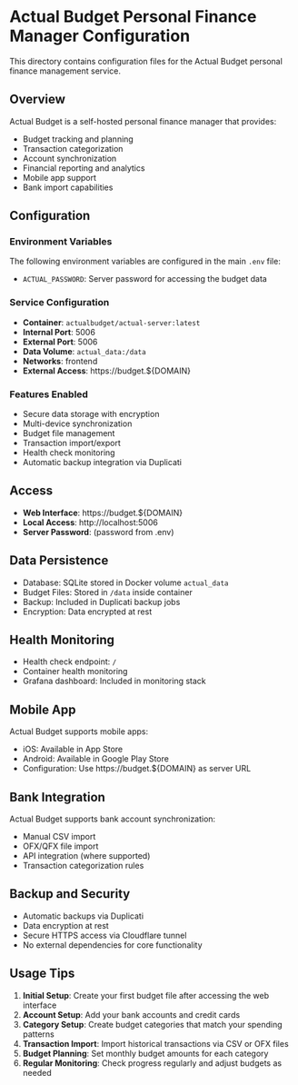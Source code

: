 # Actual Budget Personal Finance Manager Configuration

This directory contains configuration files for the Actual Budget personal finance management service.

## Overview

Actual Budget is a self-hosted personal finance manager that provides:
- Budget tracking and planning
- Transaction categorization
- Account synchronization
- Financial reporting and analytics
- Mobile app support
- Bank import capabilities

## Configuration

### Environment Variables

The following environment variables are configured in the main `.env` file:

- `ACTUAL_PASSWORD`: Server password for accessing the budget data

### Service Configuration

- **Container**: `actualbudget/actual-server:latest`
- **Internal Port**: 5006
- **External Port**: 5006
- **Data Volume**: `actual_data:/data`
- **Networks**: frontend
- **External Access**: https://budget.${DOMAIN}

### Features Enabled

- Secure data storage with encryption
- Multi-device synchronization
- Budget file management
- Transaction import/export
- Health check monitoring
- Automatic backup integration via Duplicati

## Access

- **Web Interface**: https://budget.${DOMAIN}
- **Local Access**: http://localhost:5006
- **Server Password**: (password from .env)

## Data Persistence

- Database: SQLite stored in Docker volume `actual_data`
- Budget Files: Stored in `/data` inside container
- Backup: Included in Duplicati backup jobs
- Encryption: Data encrypted at rest

## Health Monitoring

- Health check endpoint: `/`
- Container health monitoring
- Grafana dashboard: Included in monitoring stack

## Mobile App

Actual Budget supports mobile apps:
- iOS: Available in App Store
- Android: Available in Google Play Store
- Configuration: Use https://budget.${DOMAIN} as server URL

## Bank Integration

Actual Budget supports bank account synchronization:
- Manual CSV import
- OFX/QFX file import
- API integration (where supported)
- Transaction categorization rules

## Backup and Security

- Automatic backups via Duplicati
- Data encryption at rest
- Secure HTTPS access via Cloudflare tunnel
- No external dependencies for core functionality

## Usage Tips

1. **Initial Setup**: Create your first budget file after accessing the web interface
2. **Account Setup**: Add your bank accounts and credit cards
3. **Category Setup**: Create budget categories that match your spending patterns
4. **Transaction Import**: Import historical transactions via CSV or OFX files
5. **Budget Planning**: Set monthly budget amounts for each category
6. **Regular Monitoring**: Check progress regularly and adjust budgets as needed